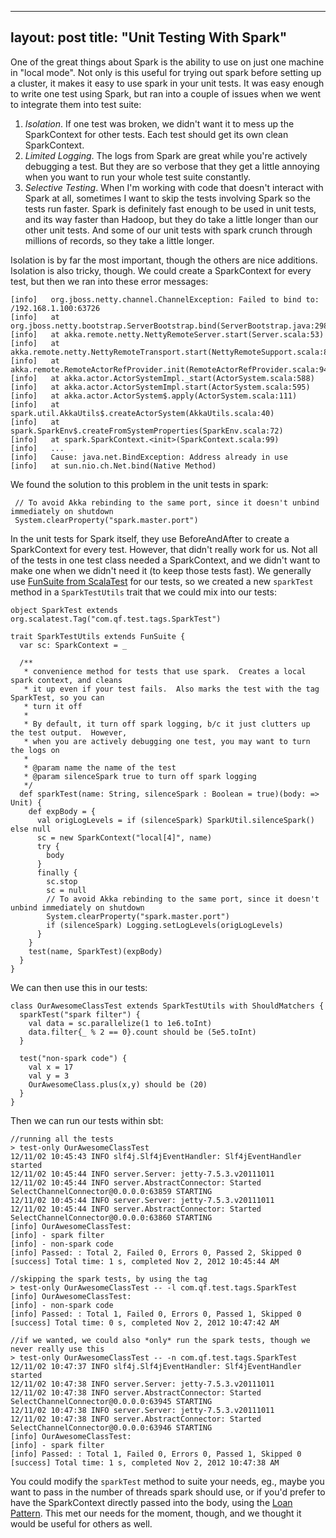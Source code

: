 
---
layout: post
title: "Unit Testing With Spark"
---

One of the great things about Spark is the ability to use on just one machine in "local mode".  Not only is this useful
for trying out spark before setting up a cluster, it makes it easy to use spark in your unit tests.  It was easy enough
to write one test using Spark, but ran into a couple of issues when we went to integrate them into test suite:

1. *Isolation*.  If one test was broken, we didn't want it to mess up the SparkContext for other tests.  Each test
should get its own clean SparkContext.
2. *Limited Logging*.  The logs from Spark are great while you're actively debugging a test.  But they are so verbose
that they get a little annoying when you want to run your whole test suite constantly.
3. *Selective Testing*.  When I'm working with code that doesn't interact with Spark at all, sometimes I want to skip
the tests involving Spark so the tests run faster.  Spark is definitely fast enough to be used in unit tests, and its way
faster than Hadoop, but they do take a little longer than our other unit tests.  And some of our unit tests with spark
crunch through millions of records, so they take a little longer.

Isolation is by far the most important, though the others are nice additions.  Isolation is also tricky, though.  We
could create a SparkContext for every test, but then we ran into these error messages:

    [info]   org.jboss.netty.channel.ChannelException: Failed to bind to: /192.168.1.100:63726
    [info]   at org.jboss.netty.bootstrap.ServerBootstrap.bind(ServerBootstrap.java:298)
    [info]   at akka.remote.netty.NettyRemoteServer.start(Server.scala:53)
    [info]   at akka.remote.netty.NettyRemoteTransport.start(NettyRemoteSupport.scala:89)
    [info]   at akka.remote.RemoteActorRefProvider.init(RemoteActorRefProvider.scala:94)
    [info]   at akka.actor.ActorSystemImpl._start(ActorSystem.scala:588)
    [info]   at akka.actor.ActorSystemImpl.start(ActorSystem.scala:595)
    [info]   at akka.actor.ActorSystem$.apply(ActorSystem.scala:111)
    [info]   at spark.util.AkkaUtils$.createActorSystem(AkkaUtils.scala:40)
    [info]   at spark.SparkEnv$.createFromSystemProperties(SparkEnv.scala:72)
    [info]   at spark.SparkContext.<init>(SparkContext.scala:99)
    [info]   ...
    [info]   Cause: java.net.BindException: Address already in use
    [info]   at sun.nio.ch.Net.bind(Native Method)

We found the solution to this problem in the unit tests in spark:

     // To avoid Akka rebinding to the same port, since it doesn't unbind immediately on shutdown
     System.clearProperty("spark.master.port")

In the unit tests for Spark itself, they use BeforeAndAfter to create a SparkContext for every test.  However, that
didn't really work for us.  Not all of the tests in one test class needed a SparkContext, and we didn't want to
make one when we didn't need it (to keep those tests fast).  We generally use [FunSuite from ScalaTest](http://www.scalatest.org/getting_started_with_fun_suite)
for our tests, so we created a new `sparkTest` method in a `SparkTestUtils` trait that we could mix into our tests:

    object SparkTest extends org.scalatest.Tag("com.qf.test.tags.SparkTest")

    trait SparkTestUtils extends FunSuite {
      var sc: SparkContext = _

      /**
       * convenience method for tests that use spark.  Creates a local spark context, and cleans
       * it up even if your test fails.  Also marks the test with the tag SparkTest, so you can
       * turn it off
       *
       * By default, it turn off spark logging, b/c it just clutters up the test output.  However,
       * when you are actively debugging one test, you may want to turn the logs on
       *
       * @param name the name of the test
       * @param silenceSpark true to turn off spark logging
       */
      def sparkTest(name: String, silenceSpark : Boolean = true)(body: => Unit) {
        def expBody = {
          val origLogLevels = if (silenceSpark) SparkUtil.silenceSpark() else null
          sc = new SparkContext("local[4]", name)
          try {
            body
          }
          finally {
            sc.stop
            sc = null
            // To avoid Akka rebinding to the same port, since it doesn't unbind immediately on shutdown
            System.clearProperty("spark.master.port")
            if (silenceSpark) Logging.setLogLevels(origLogLevels)
          }
        }
        test(name, SparkTest)(expBody)
      }
    }


We can then use this in our tests:

    class OurAwesomeClassTest extends SparkTestUtils with ShouldMatchers {
      sparkTest("spark filter") {
        val data = sc.parallelize(1 to 1e6.toInt)
        data.filter{_ % 2 == 0}.count should be (5e5.toInt)
      }

      test("non-spark code") {
        val x = 17
        val y = 3
        OurAwesomeClass.plus(x,y) should be (20)
      }
    }


Then we can run our tests within sbt:

    //running all the tests
    > test-only OurAwesomeClassTest
    12/11/02 10:45:43 INFO slf4j.Slf4jEventHandler: Slf4jEventHandler started
    12/11/02 10:45:44 INFO server.Server: jetty-7.5.3.v20111011
    12/11/02 10:45:44 INFO server.AbstractConnector: Started SelectChannelConnector@0.0.0.0:63859 STARTING
    12/11/02 10:45:44 INFO server.Server: jetty-7.5.3.v20111011
    12/11/02 10:45:44 INFO server.AbstractConnector: Started SelectChannelConnector@0.0.0.0:63860 STARTING
    [info] OurAwesomeClassTest:
    [info] - spark filter
    [info] - non-spark code
    [info] Passed: : Total 2, Failed 0, Errors 0, Passed 2, Skipped 0
    [success] Total time: 1 s, completed Nov 2, 2012 10:45:44 AM

    //skipping the spark tests, by using the tag
    > test-only OurAwesomeClassTest -- -l com.qf.test.tags.SparkTest
    [info] OurAwesomeClassTest:
    [info] - non-spark code
    [info] Passed: : Total 1, Failed 0, Errors 0, Passed 1, Skipped 0
    [success] Total time: 0 s, completed Nov 2, 2012 10:47:42 AM

    //if we wanted, we could also *only* run the spark tests, though we never really use this
    > test-only OurAwesomeClassTest -- -n com.qf.test.tags.SparkTest
    12/11/02 10:47:37 INFO slf4j.Slf4jEventHandler: Slf4jEventHandler started
    12/11/02 10:47:38 INFO server.Server: jetty-7.5.3.v20111011
    12/11/02 10:47:38 INFO server.AbstractConnector: Started SelectChannelConnector@0.0.0.0:63945 STARTING
    12/11/02 10:47:38 INFO server.Server: jetty-7.5.3.v20111011
    12/11/02 10:47:38 INFO server.AbstractConnector: Started SelectChannelConnector@0.0.0.0:63946 STARTING
    [info] OurAwesomeClassTest:
    [info] - spark filter
    [info] Passed: : Total 1, Failed 0, Errors 0, Passed 1, Skipped 0
    [success] Total time: 1 s, completed Nov 2, 2012 10:47:38 AM

You could modify the `sparkTest` method to suite your needs, eg., maybe you want to pass in the number of threads spark
should use, or if you'd prefer to have the SparkContext directly passed into the body, using the
[Loan Pattern](https://wiki.scala-lang.org/display/SYGN/Loan).  This met our needs for the moment, though, and we thought
it would be useful for others as well.
